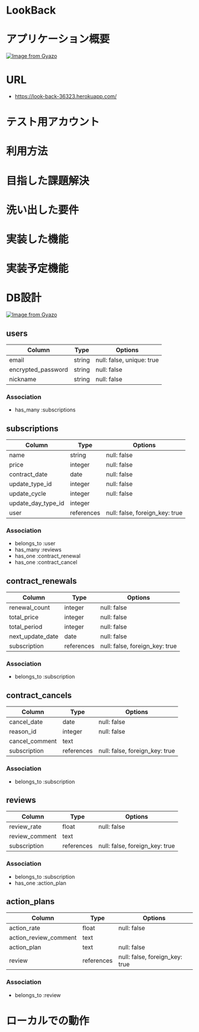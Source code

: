 # LookBack

# アプリケーション概要
[![Image from Gyazo](https://i.gyazo.com/1d884a89bca2f4312676f0638b4cd5b0.png)](https://gyazo.com/1d884a89bca2f4312676f0638b4cd5b0)

# URL
+ https://look-back-36323.herokuapp.com/
# テスト用アカウント

# 利用方法

# 目指した課題解決

# 洗い出した要件

# 実装した機能

# 実装予定機能

# DB設計
[![Image from Gyazo](https://i.gyazo.com/4d432a34b9d9400b79c24271c1466774.jpg)](https://gyazo.com/4d432a34b9d9400b79c24271c1466774)
## users
| Column             | Type   | Options                   |
|--------------------|--------|---------------------------|
| email              | string | null: false, unique: true |
| encrypted_password | string | null: false               |
| nickname           | string | null: false               |

### Association
+ has_many :subscriptions

## subscriptions
| Column             | Type       | Options                        |
|--------------------|------------|--------------------------------|
| name               | string     | null: false                    |
| price              | integer    | null: false                    |
| contract_date      | date       | null: false                    |
| update_type_id     | integer    | null: false                    |
| update_cycle       | integer    | null: false                    |
| update_day_type_id | integer    |                                |
| user               | references | null: false, foreign_key: true |

### Association
+ belongs_to :user
+ has_many :reviews
+ has_one :contract_renewal
+ has_one :contract_cancel

## contract_renewals
| Column           | Type       | Options                        |
|------------------|------------|--------------------------------|
| renewal_count    | integer    | null: false                    |
| total_price      | integer    | null: false                    |
| total_period     | integer    | null: false                    |
| next_update_date | date       | null: false                    |
| subscription     | references | null: false, foreign_key: true |

### Association
+ belongs_to :subscription


## contract_cancels
| Column         | Type       | Options                        |
|----------------|------------|--------------------------------|
| cancel_date    | date       | null: false                    |
| reason_id      | integer    | null: false                    |
| cancel_comment | text       |                                |
| subscription   | references | null: false, foreign_key: true |

### Association
+ belongs_to :subscription


## reviews
| Column         | Type       | Options                        |
|----------------|------------|--------------------------------|
| review_rate    | float      | null: false                    |
| review_comment | text       |                                |
| subscription   | references | null: false, foreign_key: true |

### Association
+ belongs_to :subscription
+ has_one :action_plan


## action_plans
| Column               | Type       | Options                        |
|----------------------|------------|--------------------------------|
| action_rate          | float      | null: false                    |
| action_review_comment| text       |                                |
| action_plan          | text       | null: false                    |
| review               | references | null: false, foreign_key: true |

### Association
+ belongs_to :review


# ローカルでの動作
